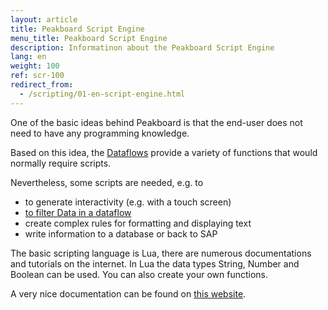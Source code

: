 ```yaml
---
layout: article
title: Peakboard Script Engine
menu_title: Peakboard Script Engine
description: Informatinon about the Peakboard Script Engine
lang: en
weight: 100
ref: scr-100
redirect_from:
  - /scripting/01-en-script-engine.html
---
```

One of the basic ideas behind Peakboard is that the end-user does not need to have any programming knowledge.

Based on this idea, the [Dataflows](/dataflows/en-getting-started.html) provide a variety of functions that would normally require scripts.

Nevertheless, some scripts are needed, e.g. to

* to generate interactivity (e.g. with a touch screen)
* [to filter Data in a dataflow](/dataflows/en-filter-data.html)
* create complex rules for formatting and displaying text
* write information to a database or back to SAP

 
The basic scripting language is Lua, there are numerous documentations and tutorials on the internet.
In Lua the data types String, Number and Boolean can be used.
You can also create your own functions.

A very nice documentation can be found on [this website](https://www.lua.org/docs.html).
